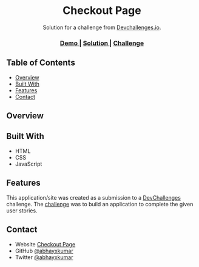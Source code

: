 <h1 align="center">Checkout Page</h1>

<div align="center">
   Solution for a challenge from  <a href="http://devchallenges.io" target="_blank">Devchallenges.io</a>.
</div>

<div align="center">
  <h3>
    <a href="https://abhayxkumar.github.io/Checkout-Page/">
      Demo
    </a>
    <span> | </span>
    <a href="https://github.com/abhayxkumar/Checkout-Page">
      Solution
    </a>
    <span> | </span>
    <a href="https://devchallenges.io/challenges/0J1NxxGhOUYVqihwegfO">
      Challenge
    </a>
  </h3>
</div>


## Table of Contents

- [Overview](#overview)
- [Built With](#built-with)
- [Features](#features)
- [Contact](#contact)


## Overview



## Built With

- HTML
- CSS
- JavaScript

## Features

This application/site was created as a submission to a [DevChallenges](https://devchallenges.io/challenges) challenge.
The [challenge](https://devchallenges.io/challenges/0J1NxxGhOUYVqihwegfO) was to build an application to complete the given user stories.


## Contact

- Website [Checkout Page](https://abhayxkumar.github.io/Checkout-Page/)
- GitHub [@abhayxkumar](https://github.com/abhayxkumar)
- Twitter [@abhayxkumar](https://twitter.com/abhayxkumar)
